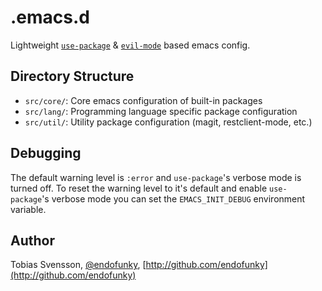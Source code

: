 # .emacs.d

Lightweight [`use-package`](https://github.com/jwiegley/use-package) & [`evil-mode`](https://github.com/emacs-evil/evil) based emacs config.

## Directory Structure

- `src/core/`: Core emacs configuration of built-in packages
- `src/lang/`: Programming language specific package configuration
- `src/util/`: Utility package configuration (magit, restclient-mode, etc.)

## Debugging

The default warning level is `:error` and `use-package`'s verbose mode is
turned off. To reset the warning level to it's default and enable
`use-package`'s verbose mode you can set the `EMACS_INIT_DEBUG` environment
variable.

## Author

Tobias Svensson, [@endofunky](https://twitter.com/endofunky), [http://github.com/endofunky](http://github.com/endofunky)

